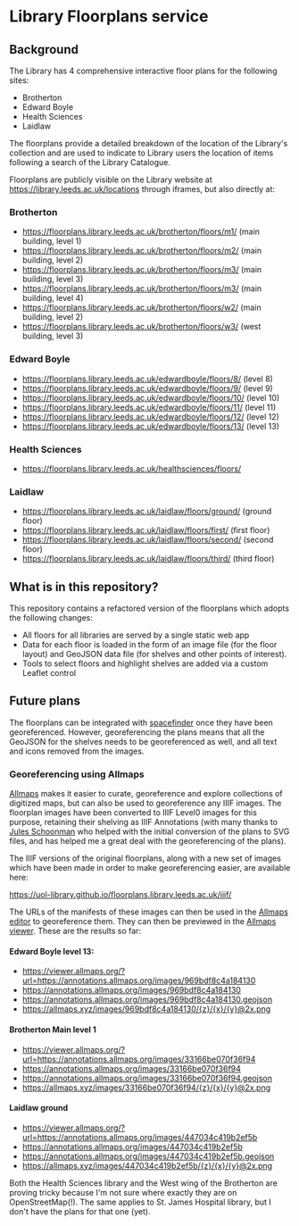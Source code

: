 # Library Floorplans service

## Background

The Library has 4 comprehensive interactive floor plans for the following sites:

* Brotherton
* Edward Boyle
* Health Sciences
* Laidlaw

The floorplans provide a detailed breakdown of the location of the Library's collection and are used to indicate to Library users the location of items following a search of the Library Catalogue. 

Floorplans are publicly visible on the Library website at https://library.leeds.ac.uk/locations through iframes, but also directly at:

### Brotherton

* https://floorplans.library.leeds.ac.uk/brotherton/floors/m1/ (main building, level 1)
* https://floorplans.library.leeds.ac.uk/brotherton/floors/m2/ (main building, level 2)
* https://floorplans.library.leeds.ac.uk/brotherton/floors/m3/ (main building, level 3)
* https://floorplans.library.leeds.ac.uk/brotherton/floors/m3/ (main building, level 4)
* https://floorplans.library.leeds.ac.uk/brotherton/floors/w2/ (main building, level 2)
* https://floorplans.library.leeds.ac.uk/brotherton/floors/w3/ (west building, level 3)

### Edward Boyle

* https://floorplans.library.leeds.ac.uk/edwardboyle/floors/8/ (level 8)
* https://floorplans.library.leeds.ac.uk/edwardboyle/floors/9/ (level 9)
* https://floorplans.library.leeds.ac.uk/edwardboyle/floors/10/ (level 10)
* https://floorplans.library.leeds.ac.uk/edwardboyle/floors/11/ (level 11)
* https://floorplans.library.leeds.ac.uk/edwardboyle/floors/12/ (level 12)
* https://floorplans.library.leeds.ac.uk/edwardboyle/floors/13/ (level 13)

### Health Sciences

* https://floorplans.library.leeds.ac.uk/healthsciences/floors/

### Laidlaw

* https://floorplans.library.leeds.ac.uk/laidlaw/floors/ground/ (ground floor)
* https://floorplans.library.leeds.ac.uk/laidlaw/floors/first/ (first floor)
* https://floorplans.library.leeds.ac.uk/laidlaw/floors/second/ (second floor)
* https://floorplans.library.leeds.ac.uk/laidlaw/floors/third/ (third floor)

## What is in this repository?

This repository contains a refactored version of the floorplans which adopts the following changes:

* All floors for all libraries are served by a single static web app
* Data for each floor is loaded in the form of an image file (for the floor layout) and GeoJSON data file (for shelves and other points of interest).
* Tools to select floors and highlight shelves are added via a custom Leaflet control

## Future plans

The floorplans can be integrated with [spacefinder](https://spacefinder.leeds.ac.uk/) once they have been georeferenced. However, georeferencing the plans means that all the GeoJSON for the shelves needs to be georeferenced as well, and all text and icons removed from the images.

### Georeferencing using Allmaps

[Allmaps](htps://allmaps.org/) makes it easier to curate, georeference and explore collections of digitized maps, but can also be used to georeference any IIIF images. The floorplan images have been converted to IIIF Level0 images for this purpose, retaining their shelving as IIIF Annotations (with many thanks to [Jules Schoonman](https://www.tudelft.nl/en/staff/j.a.schoonman/) who helped with the initial conversion of the plans to SVG files, and has helped me a great deal with the georeferencing of the plans).

The IIIF versions of the original floorplans, along with a new set of images which have been made in order to make georeferencing easier, are available here:

https://uol-library.github.io/floorplans.library.leeds.ac.uk/iiif/

The URLs of the manifests of these images can then be used in the [Allmaps editor](https://editor.allmaps.org/) to georeference them. They can then be previewed in the [Allmaps viewer](https://viewer.allmaps.org). These are the results so far:

#### Edward Boyle level 13:

* https://viewer.allmaps.org/?url=https://annotations.allmaps.org/images/969bdf8c4a184130
* https://annotations.allmaps.org/images/969bdf8c4a184130
* https://annotations.allmaps.org/images/969bdf8c4a184130.geojson
* https://allmaps.xyz/images/969bdf8c4a184130/{z}/{x}/{y}@2x.png

#### Brotherton Main level 1

* https://viewer.allmaps.org/?url=https://annotations.allmaps.org/images/33166be070f36f94
* https://annotations.allmaps.org/images/33166be070f36f94
* https://annotations.allmaps.org/images/33166be070f36f94.geojson
* https://allmaps.xyz/images/33166be070f36f94/{z}/{x}/{y}@2x.png

#### Laidlaw ground

* https://viewer.allmaps.org/?url=https://annotations.allmaps.org/images/447034c419b2ef5b
* https://annotations.allmaps.org/images/447034c419b2ef5b
* https://annotations.allmaps.org/images/447034c419b2ef5b.geojson
* https://allmaps.xyz/images/447034c419b2ef5b/{z}/{x}/{y}@2x.png

Both the Health Sciences library and the West wing of the Brotherton are proving tricky because I'm not sure where exactly they are on OpenStreetMap(!). The same applies to St. James Hospital library, but I don't have the plans for that one (yet).
